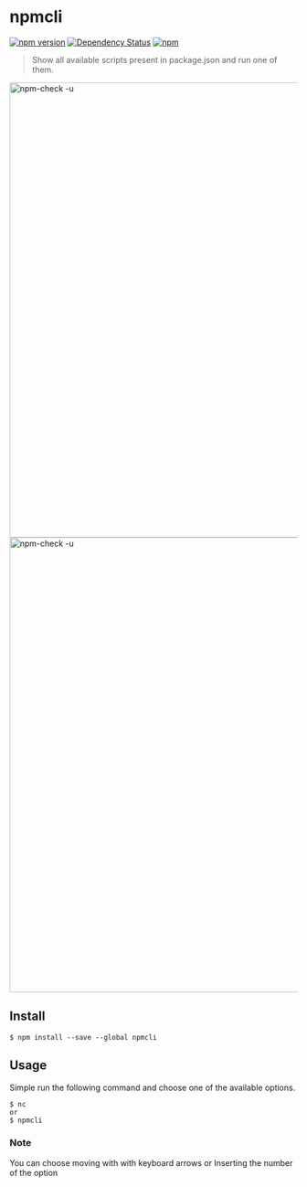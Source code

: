 npmcli
=========
[![npm version](https://badge.fury.io/js/npmcli.svg)](https://badge.fury.io/js/npmcli)
[![Dependency Status](https://img.shields.io/david/vitorcamachoo/npmcli.svg)](https://david-dm.org/vitorcamachoo/npmcli)
[![npm](https://img.shields.io/npm/dm/npmcli.svg?maxAge=2592000)]()

> Show all available scripts present in package.json and run one of them.
<img width="796" alt="npm-check -u" src="https://cloud.githubusercontent.com/assets/20595956/21119478/b01587e0-c0ba-11e6-9c14-498feb89bfcf.png">
<img width="796" alt="npm-check -u" src="https://cloud.githubusercontent.com/assets/20595956/21119482/bba76948-c0ba-11e6-9b43-42c8c3246862.png">



## Install

```
$ npm install --save --global npmcli
```


## Usage
Simple run the following command and choose one of the available options.
```
$ nc
or
$ npmcli
```

### Note
You can choose moving with with keyboard arrows
or
Inserting the number of the option
